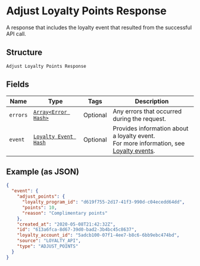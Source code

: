 
# Adjust Loyalty Points Response

A response that includes the loyalty event that
resulted from the successful API call.

## Structure

`Adjust Loyalty Points Response`

## Fields

| Name | Type | Tags | Description |
|  --- | --- | --- | --- |
| `errors` | [`Array<Error Hash>`](/doc/models/error.md) | Optional | Any errors that occurred during the request. |
| `event` | [`Loyalty Event Hash`](/doc/models/loyalty-event.md) | Optional | Provides information about a loyalty event.<br>For more information, see [Loyalty events](https://developer.squareup.com/docs/docs/loyalty-api/overview/#loyalty-events). |

## Example (as JSON)

```json
{
  "event": {
    "adjust_points": {
      "loyalty_program_id": "d619f755-2d17-41f3-990d-c04ecedd64dd",
      "points": 10,
      "reason": "Complimentary points"
    },
    "created_at": "2020-05-08T21:42:32Z",
    "id": "613a6fca-8d67-39d0-bad2-3b4bc45c8637",
    "loyalty_account_id": "5adcb100-07f1-4ee7-b8c6-6bb9ebc474bd",
    "source": "LOYALTY_API",
    "type": "ADJUST_POINTS"
  }
}
```

